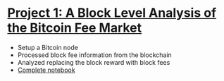 # [Project 1: A Block Level Analysis of the Bitcoin Fee Market](https://brettdoffing.medium.com/the-bitcoin-fee-market-7b4231d5f10b)
* Setup a Bitcoin node
* Processed block fee information from the blockchain
* Analyzed replacing the block reward with block fees
* [Complete notebook](https://github.com/doffing81/Brett_Doffing/blob/main/Project_1_Bitcoin_Fee_Market.ipynb)
